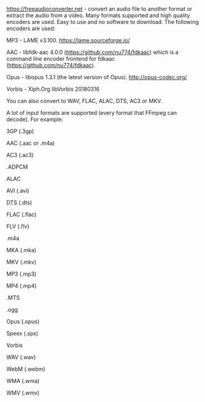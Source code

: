 https://freeaudioconverter.net - convert an audio file to another format or extract the audio from a video. Many formats supported and high quality encoders are used. Easy to use and no software to download. The following encoders are used:

MP3 - LAME v3.100. https://lame.sourceforge.io/

AAC - libfdk-aac 4.0.0 (https://github.com/nu774/fdkaac) which is a command line encoder frontend for fdkaac (https://github.com/nu774/fdkaac). 

Opus - libopus 1.3.1 (the latest version of Opus). http://opus-codec.org/

Vorbis - Xiph.Org libVorbis 20180316

You can also convert to WAV, FLAC, ALAC, DTS, AC3 or MKV.

A lot of input formats are supported (every format that FFmpeg can decode). For example:

3GP (.3gp)

AAC (.aac or .m4a)

AC3 (.ac3)

.ADPCM

ALAC

AVI (.avi)

DTS (.dts)

FLAC (.flac)

FLV (.flv)

.m4a

MKA (.mka)

MKV (.mkv)

MP3 (.mp3)

MP4 (.mp4)

.MTS

.ogg

Opus (.opus)

Speex (.spx)

Vorbis

WAV (.wav)

WebM (.webm)

WMA (.wma)

WMV (.wmv)
